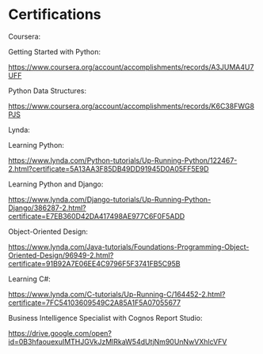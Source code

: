 # Certifications

Coursera:

Getting Started with Python:

https://www.coursera.org/account/accomplishments/records/A3JUMA4U7UFF

Python Data Structures:

https://www.coursera.org/account/accomplishments/records/K6C38FWG8PJS


Lynda:

Learning Python:

https://www.lynda.com/Python-tutorials/Up-Running-Python/122467-2.html?certificate=5A13AA3F85DB49DD91945D0A05FF5E9D

Learning Python and Django:

https://www.lynda.com/Django-tutorials/Up-Running-Python-Django/386287-2.html?certificate=E7EB360D42DA417498AE977C6F0F5ADD

Object-Oriented Design:

https://www.lynda.com/Java-tutorials/Foundations-Programming-Object-Oriented-Design/96949-2.html?certificate=91B92A7E06EE4C9796F5F3741FB5C95B

Learning C#:

https://www.lynda.com/C-tutorials/Up-Running-C/164452-2.html?certificate=7FC54103609549C2A85A1F5A07055677

Business Intelligence Specialist with Cognos Report Studio:

https://drive.google.com/open?id=0B3hfaouexuIMTHJGVkJzMlRkaW54dUtjNm90UnNwVXhlcVFV
